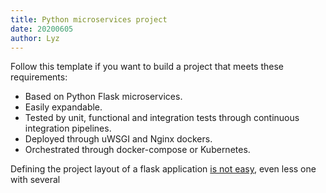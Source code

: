 ```yaml
---
title: Python microservices project
date: 20200605
author: Lyz
---
```


Follow this template if you want to build a project that meets these requirements:

* Based on Python Flask microservices.
* Easily expandable.
* Tested by unit, functional and integration tests through continuous
    integration pipelines.
* Deployed through uWSGI and Nginx dockers.
* Orchestrated through docker-compose or Kubernetes.

Defining the project layout of a flask application [is not
easy](python_flask_template.md), even less one with several
